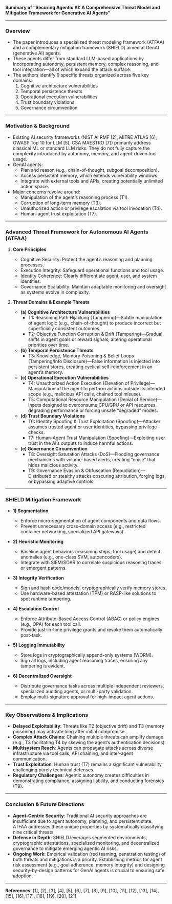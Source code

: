 **Summary of “Securing Agentic AI: A Comprehensive Threat Model and Mitigation Framework for Generative AI Agents”**

---

### Overview
- The paper introduces a specialized threat modeling framework (ATFAA) and a complementary mitigation framework (SHIELD) aimed at GenAI (generative AI) agents.
- These agents differ from standard LLM-based applications by incorporating autonomy, persistent memory, complex reasoning, and tool integration—all of which expand the attack surface.
- The authors identify 9 specific threats organized across five key domains:  
  1. Cognitive architecture vulnerabilities  
  2. Temporal persistence threats  
  3. Operational execution vulnerabilities  
  4. Trust boundary violations  
  5. Governance circumvention  

---

### Motivation & Background
- Existing AI security frameworks (NIST AI RMF [2], MITRE ATLAS [6], OWASP Top 10 for LLM [5], CSA MAESTRO [7]) primarily address classical ML or standard LLM risks. They do not fully capture the complexity introduced by autonomy, memory, and agent-driven tool usage.  
- GenAI agents:  
  - Plan and reason (e.g., chain-of-thought, subgoal decomposition).  
  - Access persistent memory, which extends vulnerability windows.  
  - Integrate with external tools and APIs, creating potentially unlimited action space.  
- Major concerns revolve around:  
  - Manipulation of the agent’s reasoning process (T1).  
  - Corruption of long-term memory (T3).  
  - Unauthorized action or privilege escalation via tool invocation (T4).  
  - Human-agent trust exploitation (T7).  

---

### Advanced Threat Framework for Autonomous AI Agents (ATFAA)
1. **Core Principles**  
   - Cognitive Security: Protect the agent’s reasoning and planning processes.  
   - Execution Integrity: Safeguard operational functions and tool usage.  
   - Identity Coherence: Clearly differentiate agent, user, and system identities.  
   - Governance Scalability: Maintain adaptable monitoring and oversight as systems evolve in complexity.

2. **Threat Domains & Example Threats**  
   - **(a) Cognitive Architecture Vulnerabilities**  
     - T1: Reasoning Path Hijacking (Tampering)—Subtle manipulation of agent logic (e.g., chain-of-thought) to produce incorrect but superficially consistent outcomes.  
     - T2: Objective Function Corruption & Drift (Tampering)—Gradual shifts in agent goals or reward signals, altering operational priorities over time.  
   - **(b) Temporal Persistence Threats**  
     - T3: Knowledge, Memory Poisoning & Belief Loops (Tampering/Info Disclosure)—False information is injected into persistent stores, creating cyclical self-reinforcement in an agent’s memory.  
   - **(c) Operational Execution Vulnerabilities**  
     - T4: Unauthorized Action Execution (Elevation of Privilege)—Manipulation of the agent to perform actions outside its intended scope (e.g., malicious API calls, chained tool misuse).  
     - T5: Computational Resource Manipulation (Denial of Service)—Inputs designed to overconsume CPU/GPU or API resources, degrading performance or forcing unsafe “degraded” modes.  
   - **(d) Trust Boundary Violations**  
     - T6: Identity Spoofing & Trust Exploitation (Spoofing)—Attacker assumes trusted agent or user identities, bypassing privilege checks.  
     - T7: Human-Agent Trust Manipulation (Spoofing)—Exploiting user trust in the AI’s outputs to induce harmful actions.  
   - **(e) Governance Circumvention**  
     - T8: Oversight Saturation Attacks (DoS)—Flooding governance mechanisms with volume-based alerts, creating “noise” that hides malicious activity.  
     - T9: Governance Evasion & Obfuscation (Repudiation)—Distributed or stealthy attacks obscuring attribution, forging logs, or bypassing adaptive controls.  

---

### SHIELD Mitigation Framework
- **1) Segmentation**  
  - Enforce micro-segmentation of agent components and data flows.  
  - Prevent unnecessary cross-domain access (e.g., restricted container networking, specialized API gateways).

- **2) Heuristic Monitoring**  
  - Baseline agent behaviors (reasoning steps, tool usage) and detect anomalies (e.g., one-class SVM, autoencoders).  
  - Integrate with SIEM/SOAR to correlate suspicious reasoning traces or emergent patterns.

- **3) Integrity Verification**  
  - Sign and hash code/models, cryptographically verify memory stores.  
  - Use hardware-based attestation (TPM) or RASP-like solutions to spot runtime tampering.

- **4) Escalation Control**  
  - Enforce Attribute-Based Access Control (ABAC) or policy engines (e.g., OPA) for each tool call.  
  - Provide just-in-time privilege grants and revoke them automatically post-task.

- **5) Logging Immutability**  
  - Store logs in cryptographically append-only systems (WORM).  
  - Sign all logs, including agent reasoning traces, ensuring any tampering is evident.

- **6) Decentralized Oversight**  
  - Distribute governance tasks across multiple independent reviewers, specialized auditing agents, or multi-party validation.  
  - Employ multi-signature approval for high-impact agent actions.

---

### Key Observations & Implications
- **Delayed Exploitability**: Threats like T2 (objective drift) and T3 (memory poisoning) may activate long after initial compromise.  
- **Complex Attack Chains**: Chaining multiple threats can amplify damage (e.g., T3 facilitating T4 by skewing the agent’s authentication decisions).  
- **Multisystem Reach**: Agents can propagate attacks across diverse infrastructure via tool calls, API chaining, and inter-agent communication.  
- **Trust Exploitation**: Human trust (T7) remains a significant vulnerability, challenging purely technical defenses.  
- **Regulatory Challenges**: Agentic autonomy creates difficulties in demonstrating compliance, assigning liability, and conducting forensics (T9).

---

### Conclusion & Future Directions
- **Agent-Centric Security**: Traditional AI security approaches are insufficient due to agent autonomy, planning, and persistent state. ATFAA addresses these unique properties by systematically classifying nine critical threats.  
- **Defense in Depth**: SHIELD leverages segmented environments, cryptographic attestations, specialized monitoring, and decentralized governance to mitigate emerging agentic AI risks.  
- **Ongoing Work**: Empirical validation (red teaming, penetration testing) of both threats and mitigations is a priority. Establishing metrics for agent risk assessment (e.g., goal adherence, memory integrity) and designing security-by-design patterns for GenAI agents is crucial to ensuring safe adoption.  

---

**References**: [1], [2], [3], [4], [5], [6], [7], [8], [9], [10], [11], [12], [13], [14], [15], [16], [17], [18], [19], [20], [21]